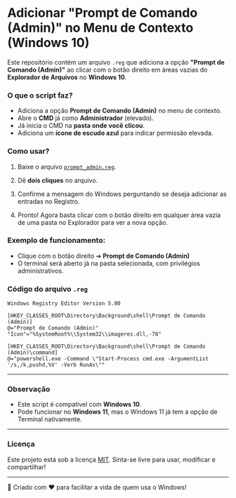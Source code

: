 # Adicionar "Prompt de Comando (Admin)" no Menu de Contexto (Windows 10)

Este repositório contém um arquivo `.reg` que adiciona a opção **"Prompt de Comando (Admin)"** ao clicar com o botão direito em áreas vazias do **Explorador de Arquivos** no **Windows 10**.

### O que o script faz?

- Adiciona a opção **Prompt de Comando (Admin)** no menu de contexto.
- Abre o **CMD** já como **Administrador** (elevado).
- Já inicia o CMD na **pasta onde você clicou**.
- Adiciona um **ícone de escudo azul** para indicar permissão elevada.

### Como usar?

1. Baixe o arquivo [`prompt_admin.reg`](./prompt_admin.reg).

2. Dê **dois cliques** no arquivo.

3. Confirme a mensagem do Windows perguntando se deseja adicionar as entradas no Registro.

4. Pronto! Agora basta clicar com o botão direito em qualquer área vazia de uma pasta no Explorador para ver a nova opção.

### Exemplo de funcionamento:

- Clique com o botão direito ➔ **Prompt de Comando (Admin)**
- O terminal será aberto já na pasta selecionada, com privilégios administrativos.

### Código do arquivo `.reg`

```reg
Windows Registry Editor Version 5.00

[HKEY_CLASSES_ROOT\Directory\Background\shell\Prompt de Comando (Admin)]
@="Prompt de Comando (Admin)"
"Icon"="%SystemRoot%\\System32\\imageres.dll,-78"

[HKEY_CLASSES_ROOT\Directory\Background\shell\Prompt de Comando (Admin)\command]
@="powershell.exe -Command \"Start-Process cmd.exe -ArgumentList '/s,/k,pushd,%V' -Verb RunAs\""
```

---

### Observação

- Este script é compatível com **Windows 10**.
- Pode funcionar no **Windows 11**, mas o Windows 11 já tem a opção de Terminal nativamente.

---

### Licença

Este projeto está sob a licença [MIT](LICENSE).
Sinta-se livre para usar, modificar e compartilhar!

---

🚀 Criado com ❤️ para facilitar a vida de quem usa o Windows!

